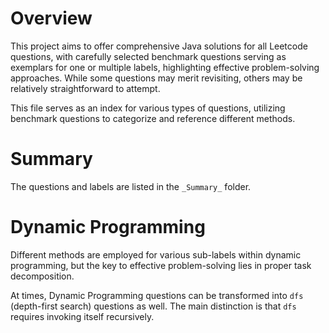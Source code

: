 # Overview
This project aims to offer comprehensive Java solutions for all Leetcode questions, with carefully selected benchmark 
questions serving as exemplars for one or multiple labels, highlighting effective problem-solving approaches. While some 
questions may merit revisiting, others may be relatively straightforward to attempt.

This file serves as an index for various types of questions, utilizing benchmark questions to categorize and reference 
different methods.

# Summary
The questions and labels are listed in the `_Summary_` folder.

# Dynamic Programming
Different methods are employed for various sub-labels within dynamic programming, but the key to effective 
problem-solving lies in proper task decomposition.  

At times, Dynamic Programming questions can be transformed into `dfs` (depth-first search) questions as well. The main 
distinction is that `dfs` requires invoking itself recursively.